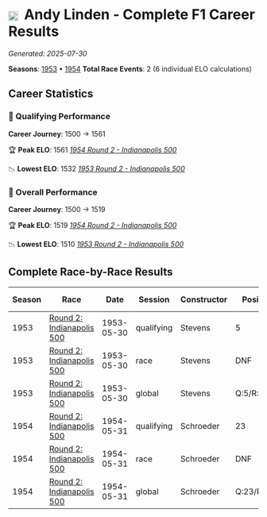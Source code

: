 # <img src="https://upload.wikimedia.org/wikipedia/commons/a/a4/Flag_of_the_United_States.svg" alt="United States" width="20" height="auto" style="vertical-align: middle; margin-right: 5px;" onerror="this.outerHTML='🇺🇸'; this.style.marginRight='5px';"/> Andy Linden - Complete F1 Career Results

*Generated: 2025-07-30*

**Seasons**: [1953](../seasons/1953-season-report.md) • [1954](../seasons/1954-season-report.md)
**Total Race Events**: 2 (6 individual ELO calculations)

## Career Statistics

### 🏁 Qualifying Performance
**Career Journey**: 1500 → 1561

🏆 **Peak ELO**: 1561
   *[1954 Round 2 - Indianapolis 500](../seasons/1954-season-report.md#round-2-indianapolis-500)*

📉 **Lowest ELO**: 1532
   *[1953 Round 2 - Indianapolis 500](../seasons/1953-season-report.md#round-2-indianapolis-500)*

### 🌟 Overall Performance
**Career Journey**: 1500 → 1519

🏆 **Peak ELO**: 1519
   *[1954 Round 2 - Indianapolis 500](../seasons/1954-season-report.md#round-2-indianapolis-500)*

📉 **Lowest ELO**: 1510
   *[1953 Round 2 - Indianapolis 500](../seasons/1953-season-report.md#round-2-indianapolis-500)*


## Complete Race-by-Race Results

| Season | Race | Date | Session | Constructor | Position | Starting ELO | ELO Change | Final ELO | Teammate |
|--------|------|------|---------|-------------|----------|--------------|------------|-----------|----------|
| 1953 | [Round 2: Indianapolis 500](../seasons/1953-season-report.md#round-2-indianapolis-500) | 1953-05-30 | qualifying | Stevens | 5 | 1500 | +32 | 1532 | <img src="https://upload.wikimedia.org/wikipedia/commons/a/a4/Flag_of_the_United_States.svg" alt="United States" width="20" height="auto" style="vertical-align: middle; margin-right: 5px;" onerror="this.outerHTML='🇺🇸'; this.style.marginRight='5px';"/> Ernie McCoy |
| 1953 | [Round 2: Indianapolis 500](../seasons/1953-season-report.md#round-2-indianapolis-500) | 1953-05-30 | race | Stevens | DNF | 1500 | N/A | 1500 | <img src="https://upload.wikimedia.org/wikipedia/commons/a/a4/Flag_of_the_United_States.svg" alt="United States" width="20" height="auto" style="vertical-align: middle; margin-right: 5px;" onerror="this.outerHTML='🇺🇸'; this.style.marginRight='5px';"/> Ernie McCoy |
| 1953 | [Round 2: Indianapolis 500](../seasons/1953-season-report.md#round-2-indianapolis-500) | 1953-05-30 | global | Stevens | Q:5/R:DNF | 1500 | +10 | 1510 | <img src="https://upload.wikimedia.org/wikipedia/commons/a/a4/Flag_of_the_United_States.svg" alt="United States" width="20" height="auto" style="vertical-align: middle; margin-right: 5px;" onerror="this.outerHTML='🇺🇸'; this.style.marginRight='5px';"/> Ernie McCoy |
| 1954 | [Round 2: Indianapolis 500](../seasons/1954-season-report.md#round-2-indianapolis-500) | 1954-05-31 | qualifying | Schroeder | 23 | 1532 | +29 | 1561 | <img src="https://upload.wikimedia.org/wikipedia/commons/a/a4/Flag_of_the_United_States.svg" alt="United States" width="20" height="auto" style="vertical-align: middle; margin-right: 5px;" onerror="this.outerHTML='🇺🇸'; this.style.marginRight='5px';"/> Len Duncan |
| 1954 | [Round 2: Indianapolis 500](../seasons/1954-season-report.md#round-2-indianapolis-500) | 1954-05-31 | race | Schroeder | DNF | 1500 | N/A | 1500 | <img src="https://upload.wikimedia.org/wikipedia/commons/a/a4/Flag_of_the_United_States.svg" alt="United States" width="20" height="auto" style="vertical-align: middle; margin-right: 5px;" onerror="this.outerHTML='🇺🇸'; this.style.marginRight='5px';"/> Len Duncan |
| 1954 | [Round 2: Indianapolis 500](../seasons/1954-season-report.md#round-2-indianapolis-500) | 1954-05-31 | global | Schroeder | Q:23/R:DNF | 1510 | +9 | 1519 | <img src="https://upload.wikimedia.org/wikipedia/commons/a/a4/Flag_of_the_United_States.svg" alt="United States" width="20" height="auto" style="vertical-align: middle; margin-right: 5px;" onerror="this.outerHTML='🇺🇸'; this.style.marginRight='5px';"/> Len Duncan |
